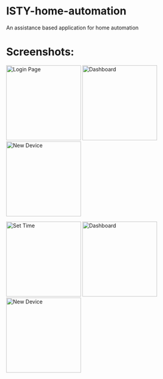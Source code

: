 # ISTY-home-automation
An assistance based application for home automation



# Screenshots:


<img src="https://github.com/shivumgrover/ISTY-home-automation/blob/master/Screenshots/q.jpeg" width="200" title="Login Page">  <img src="https://github.com/shivumgrover/ISTY-home-automation/blob/master/Screenshots/2.jpeg" width="200" title="Dashboard">  <img src="https://github.com/shivumgrover/ISTY-home-automation/blob/master/Screenshots/3.jpeg" width="200" title="New Device"> 

<img src="https://github.com/shivumgrover/ISTY-home-automation/blob/master/Screenshots/4.jpeg" width="200" title="Set Time">  <img src="https://github.com/shivumgrover/ISTY-home-automation/blob/master/Screenshots/5.jpeg" width="200" title="Dashboard">  <img src="https://github.com/shivumgrover/ISTY-home-automation/blob/master/Screenshots/6.jpeg" width="200" title="New Device"> 


